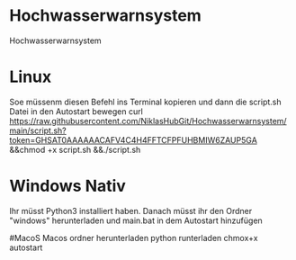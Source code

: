 # Hochwasserwarnsystem
Hochwasserwarnsystem

# Linux 
Soe müssenm diesen Befehl ins Terminal kopieren und dann die script.sh Datei in den Autostart bewegen
curl https://raw.githubusercontent.com/NiklasHubGit/Hochwasserwarnsystem/main/script.sh?token=GHSAT0AAAAAACAFV4C4H4FFTCFPFUHBMIW6ZAUP5GA &&chmod +x script.sh &&./script.sh

# Windows Nativ
Ihr müsst Python3 installiert haben.
Danach müsst ihr den Ordner "windows" herunterladen und main.bat in dem Autostart hinzufügen

#MacoS
Macos ordner herunterladen python runterladen chmox+x autostart
